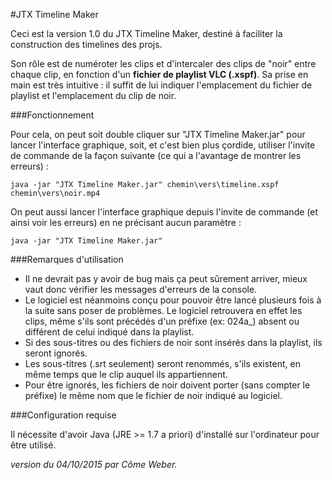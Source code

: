 #JTX Timeline Maker

Ceci est la version 1.0 du JTX Timeline Maker, destiné à faciliter la construction des timelines des projs.

Son rôle est de numéroter les clips et d'intercaler des clips de "noir" entre chaque clip, en fonction d'un **fichier de playlist VLC (.xspf)**. Sa prise en main est très intuitive : il suffit de lui indiquer l'emplacement du fichier de playlist et l'emplacement du clip de noir. 

###Fonctionnement

Pour cela, on peut soit double cliquer sur "JTX Timeline Maker.jar" pour lancer l'interface graphique, soit, et c'est bien plus çordide, utiliser l'invite de commande de la façon suivante (ce qui a l'avantage de montrer les erreurs) :

```java -jar "JTX Timeline Maker.jar" chemin\vers\timeline.xspf chemin\vers\noir.mp4```

On peut aussi lancer l'interface graphique depuis l'invite de commande (et ainsi voir les erreurs) en ne précisant aucun paramètre :

```java -jar "JTX Timeline Maker.jar"```

###Remarques d'utilisation

* Il ne devrait pas y avoir de bug mais ça peut sûrement arriver, mieux vaut donc vérifier les messages d'erreurs de la console. 
* Le logiciel est néanmoins conçu pour pouvoir être lancé plusieurs fois à la suite sans poser de problèmes. Le logiciel retrouvera en effet les clips, même s'ils sont précédés d'un préfixe (ex: 024a_) absent ou différent de celui indiqué dans la playlist.
* Si des sous-titres ou des fichiers de noir sont insérés dans la playlist, ils seront ignorés. 
* Les sous-titres (.srt seulement) seront renommés, s'ils existent, en même temps que le clip auquel ils appartiennent.
* Pour être ignorés, les fichiers de noir doivent porter (sans compter le préfixe) le même nom que le fichier de noir indiqué au logiciel.

###Configuration requise

Il nécessite d'avoir Java (JRE >= 1.7 a priori) d'installé sur l'ordinateur pour être utilisé.

*version du 04/10/2015 par Côme Weber.* 